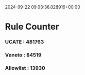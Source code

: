 2024-09-22 09:03:36.028919+00:00
# Rule Counter 
 ### UCATE : 481763

 ### Veneto : 84519

 ### Allowlist : 13930